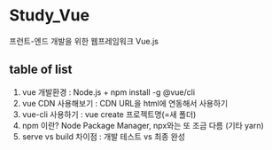 # Study_Vue
프런트-엔드 개발을 위한 웹프레임워크 Vue.js

## table of list
1. vue 개발환경 : Node.js + npm install -g @vue/cli
2. vue CDN 사용해보기 : CDN URL을 html에 연동해서 사용하기
3. vue-cli 사용하기 : vue create 프로젝트명(=새 폴더)
4. npm 이란? Node Package Manager, npx와는 또 조금 다름 (기타 yarn)
5. serve vs build 차이점 : 개발 테스트 vs 최종 완성
